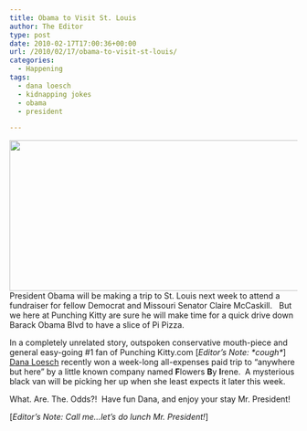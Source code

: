 ```yaml
---
title: Obama to Visit St. Louis
author: The Editor
type: post
date: 2010-02-17T17:00:36+00:00
url: /2010/02/17/obama-to-visit-st-louis/
categories:
  - Happening
tags:
  - dana loesch
  - kidnapping jokes
  - obama
  - president

---
```

[<img class="aligncenter size-full wp-image-3283" title="obama" src="http://punchingkitty.com/wp-content/uploads/2010/02/obama.png" alt="" width="658" height="264" srcset="http://media.punchingkitty.com/wordpress/2010/02/obama.png 658w, http://media.punchingkitty.com/wordpress/2010/02/obama-300x120.jpg 300w" sizes="(max-width: 658px) 100vw, 658px" />][1]President Obama will be making a trip to St. Louis next week to attend a fundraiser for fellow Democrat and Missouri Senator Claire McCaskill.   But we here at Punching Kitty are sure he will make time for a quick drive down Barack Obama Blvd to have a slice of Pi Pizza.

In a completely unrelated story, outspoken conservative mouth-piece and general easy-going #1 fan of Punching Kitty.com [_Editor&#8217;s Note: \*cough\*_] <a href="http://thedanashow.wordpress.com/" target="_blank">Dana Loesch</a> recently won a week-long all-expenses paid trip to &#8220;anywhere but here&#8221; by a little known company named **F**lowers **B**y **I**rene.  A mysterious black van will be picking her up when she least expects it later this week.

What. Are. The. Odds?!  Have fun Dana, and enjoy your stay Mr. President!

[_Editor&#8217;s Note: Call me&#8230;let&#8217;s do lunch Mr. President!_]

 [1]: http://punchingkitty.com/wp-content/uploads/2010/02/obama.png